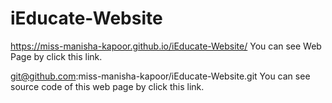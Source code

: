 # iEducate-Website
https://miss-manisha-kapoor.github.io/iEducate-Website/ You can see Web Page by click this link.

git@github.com:miss-manisha-kapoor/iEducate-Website.git You can see source code of this web page by click this link.

